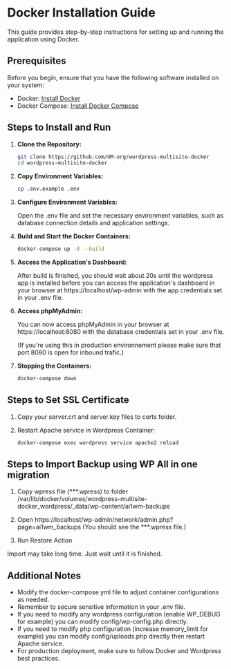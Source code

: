# Docker Installation Guide

This guide provides step-by-step instructions for setting up and running the application using Docker.

## Prerequisites

Before you begin, ensure that you have the following software installed on your system:

- Docker: [Install Docker](https://docs.docker.com/get-docker/)
- Docker Compose: [Install Docker Compose](https://docs.docker.com/compose/install/)

## Steps to Install and Run

1. **Clone the Repository:**

   ```bash
   git clone https://github.com/UM-org/wordpress-multisite-docker
   cd wordpress-multisite-docker
   ```

2. **Copy Environment Variables:**
   
   ```bash
   cp .env.example .env
   ```

3. **Configure Environment Variables:**
   
   Open the .env file and set the necessary environment variables, such as database connection details and application settings.

4. **Build and Start the Docker Containers:**
   
   ```bash
   docker-compose up -d --build
   ```

5. **Access the Application's Dashboard:**
   
   After build is finished, you should wait about 20s until the wordpress app is installed before you can access the application's dashboard in your browser at https://localhost/wp-admin with the app credentials set in your .env file.

6. **Access phpMyAdmin:**
   
   You can now access phpMyAdmin in your browser at https://localhost:8080 with the database credentials set in your .env file.

   (If you're using this in production environnement please make sure that port 8080 is open for inbound trafic.)  

7. **Stopping the Containers:**
   
   ```bash
   docker-compose down
   ```

## Steps to Set SSL Certificate

1. Copy your server.crt and server.key files to certs folder.

2. Restart Apache service in Wordpress Container:
   
    ```bash
   docker-compose exec wordpress service apache2 reload 
   ```

## Steps to Import Backup using WP All in one migration

1. Copy wpress file (***.wpress) to folder /var/lib/docker/volumes/wordpress-multisite-docker_wordpress/_data/wp-content/ai1wm-backups

2. Open https://localhost/wp-admin/network/admin.php?page=ai1wm_backups (You should see the ***.wpress file.)

3. Run Restore Action

Import may take long time. Just wait until it is finished.

## Additional Notes

- Modify the docker-compose.yml file to adjust container configurations as needed.
- Remember to secure sensitive information in your .env file.
- If you need to modify any wordpress configuration (enable WP_DEBUG for example) you can modify config/wp-config.php directly.
- If you need to modify php configuration (increase memory_limit for example) you can modify config/uploads.php directly then restart Apache service.
- For production deployment, make sure to follow Docker and Wordpress best practices.